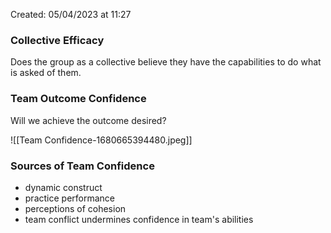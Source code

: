 Created: 05/04/2023 at 11:27

### Collective Efficacy
Does the group as a collective believe they have the capabilities to do what is asked of them.

### Team Outcome Confidence
Will we achieve the outcome desired?

![[Team Confidence-1680665394480.jpeg]]

### Sources of Team Confidence
- dynamic construct
- practice performance
- perceptions of cohesion
- team conflict undermines confidence in team's abilities